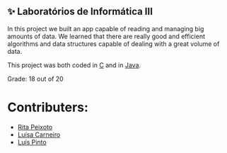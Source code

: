
## ✨ Laboratórios de Informática III

In this project we built an app capable of reading and managing big amounts of data. We learned that there are really good and efficient algorithms and data structures capable of dealing with a great volume of data. 

This project was both coded in [C](https://github.com/rita-peixoto/uminho-lei/tree/main/2YEAR/2nd/LI3/projetoC) and in [Java](https://github.com/rita-peixoto/uminho-lei/tree/main/2YEAR/2nd/LI3/projetoJava).

Grade: 18 out of 20

# Contributers:
- [Rita Peixoto](https://github.com/rita-peixoto)
- [Luísa Carneiro](https://github.com/Analucar)
- [Luís Pinto](https://github.com/L-Pinto)

